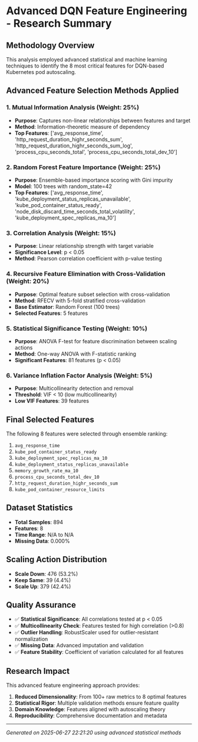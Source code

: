 # Advanced DQN Feature Engineering - Research Summary

## Methodology Overview
This analysis employed advanced statistical and machine learning techniques to identify the 8 most critical features for DQN-based Kubernetes pod autoscaling.

## Advanced Feature Selection Methods Applied

### 1. Mutual Information Analysis (Weight: 25%)
- **Purpose**: Captures non-linear relationships between features and target
- **Method**: Information-theoretic measure of dependency
- **Top Features**: ['avg_response_time', 'http_request_duration_highr_seconds_sum', 'http_request_duration_highr_seconds_sum_log', 'process_cpu_seconds_total', 'process_cpu_seconds_total_dev_10']

### 2. Random Forest Feature Importance (Weight: 25%)
- **Purpose**: Ensemble-based importance scoring with Gini impurity
- **Model**: 100 trees with random_state=42
- **Top Features**: ['avg_response_time', 'kube_deployment_status_replicas_unavailable', 'kube_pod_container_status_ready', 'node_disk_discard_time_seconds_total_volatility', 'kube_deployment_spec_replicas_ma_10']

### 3. Correlation Analysis (Weight: 15%)
- **Purpose**: Linear relationship strength with target variable
- **Significance Level**: p < 0.05
- **Method**: Pearson correlation coefficient with p-value testing

### 4. Recursive Feature Elimination with Cross-Validation (Weight: 20%)
- **Purpose**: Optimal feature subset selection with cross-validation
- **Method**: RFECV with 5-fold stratified cross-validation
- **Base Estimator**: Random Forest (100 trees)
- **Selected Features**: 5 features

### 5. Statistical Significance Testing (Weight: 10%)
- **Purpose**: ANOVA F-test for feature discrimination between scaling actions
- **Method**: One-way ANOVA with F-statistic ranking
- **Significant Features**: 81 features (p < 0.05)

### 6. Variance Inflation Factor Analysis (Weight: 5%)
- **Purpose**: Multicollinearity detection and removal
- **Threshold**: VIF < 10 (low multicollinearity)
- **Low VIF Features**: 39 features

## Final Selected Features

The following 8 features were selected through ensemble ranking:

 1. `avg_response_time`
 2. `kube_pod_container_status_ready`
 3. `kube_deployment_spec_replicas_ma_10`
 4. `kube_deployment_status_replicas_unavailable`
 5. `memory_growth_rate_ma_10`
 6. `process_cpu_seconds_total_dev_10`
 7. `http_request_duration_highr_seconds_sum`
 8. `kube_pod_container_resource_limits`


## Dataset Statistics
- **Total Samples**: 894
- **Features**: 8
- **Time Range**: N/A to N/A
- **Missing Data**: 0.000%

## Scaling Action Distribution
- **Scale Down**: 476 (53.2%)
- **Keep Same**: 39 (4.4%)
- **Scale Up**: 379 (42.4%)

## Quality Assurance
- ✅ **Statistical Significance**: All correlations tested at p < 0.05
- ✅ **Multicollinearity Check**: Features tested for high correlation (>0.8)
- ✅ **Outlier Handling**: RobustScaler used for outlier-resistant normalization
- ✅ **Missing Data**: Advanced imputation and validation
- ✅ **Feature Stability**: Coefficient of variation calculated for all features

## Research Impact
This advanced feature engineering approach provides:
1. **Reduced Dimensionality**: From 100+ raw metrics to 8 optimal features
2. **Statistical Rigor**: Multiple validation methods ensure feature quality
3. **Domain Knowledge**: Features aligned with autoscaling theory
4. **Reproducibility**: Comprehensive documentation and metadata

---
*Generated on 2025-06-27 22:21:20 using advanced statistical methods*
